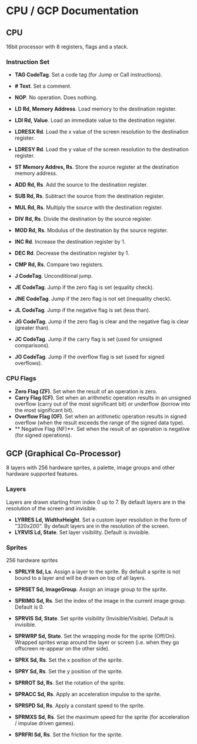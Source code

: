 #  CPU / GCP Documentation

## CPU

16bit processor with 8 registers, flags and a stack.

### Instruction Set

- **TAG CodeTag**. Set a code tag (for Jump or Call instructions).
- **# Text**. Set a comment.
- **NOP**. No operation. Does nothing.

- **LD Rd, Memory Address**. Load memory to the destination register.
- **LDI Rd, Value**. Load an immediate value to the destination register.
- **LDRESX Rd**. Load the x value of the screen resolution to the destination register.
- **LDRESY Rd**. Load the y value of the screen resolution to the destination register.
- **ST Memory Addres, Rs**. Store the source register at the destination memory address.

- **ADD Rd, Rs**. Add the source to the destination register.
- **SUB Rd, Rs**. Subtract the source from the destination register.
- **MUL Rd, Rs**. Multiply the source with the destination register.
- **DIV Rd, Rs**. Divide the destination by the source register.
- **MOD Rd, Rs**. Modulus of the destination by the source register.

- **INC Rd**. Increase the destination register by 1.
- **DEC Rd**. Decrease the destination register by 1.

- **CMP Rd, Rs**. Compare two registers.
- **J CodeTag**. Unconditional jump.
- **JE CodeTag**. Jump if the zero flag is set (equality check).
- **JNE CodeTag**. Jump if the zero flag is not set (inequality check).
- **JL CodeTag**. Jump if the negative flag is set (less than).
- **JG CodeTag**. Jump if the zero flag is clear and the negative flag is clear (greater than).
- **JC CodeTag**. Jump if the carry flag is set (used for unsigned comparisons).
- **JO CodeTag**. Jump if the overflow flag is set (used for signed overflows).

### CPU Flags

- **Zero Flag (ZF)**. Set when the result of an operation is zero.
- **Carry Flag (CF)**. Set when an arithmetic operation results in an unsigned overflow (carry out of the most significant bit) or underflow (borrow into the most significant bit).
- **Overflow Flag (OF)**. Set when an arithmetic operation results in signed overflow (when the result exceeds the range of the signed data type).
- ** Negative Flag (NF)**. Set when the result of an operation is negative (for signed operations).

## GCP (Graphical Co-Processor)

8 layers with 256 hardware sprites, a palette, image groups and other hardware supported features.

### Layers

Layers are drawn starting from index 0 up to 7. By default layers are in the resolution of the screen and invisible.

- **LYRRES Ld, WidthxHeight**. Set a custom layer resolution in the form of "320x200". By default layers are in the resolution of the screen.
- **LYRVIS Ld, State**. Set layer visibility. Default is invisible.

### Sprites

256 hardware sprites

- **SPRLYR Sd, Ls**. Assign a layer to the sprite. By default a sprite is not bound to a layer and will be drawn on top of all layers.

- **SPRSET Sd, ImageGroup**. Assign an image group to the sprite.
- **SPRIMG Sd, Rs**. Set the index of the image in the current image group. Default is 0.

- **SPRVIS Sd, State**. Set sprite visibility (Invisible/Visible). Default is invisible.
- **SPRWRP Sd, State**. Set the wrapping mode for the sprite (Off/On). Wrapped sprites wrap around the layer or screen (i.e. when they go offscreen re-appear on the other side).

- **SPRX Sd, Rs**. Set the x position of the sprite.
- **SPRY Sd, Rs**. Set the y position of the sprite.
- **SPRROT Sd, Rs**. Set the rotation of the sprite.

- **SPRACC Sd, Rs**. Apply an acceleration impulse to the sprite.
- **SPRSPD Sd, Rs**. Apply a constant speed to the sprite.
- **SPRMXS Sd, Rs**. Set the maximum speed for the sprite (for acceleration / impulse driven games).
- **SPRFRI Sd, Rs**. Set the friction for the sprite.

